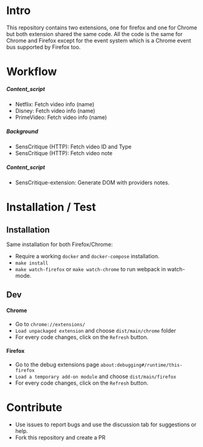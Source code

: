 # Intro

This repository contains two extensions, one for firefox and one for Chrome but both extension shared the same code.
All the code is the same for Chrome and Firefox except for the event system which is a Chrome event bus supported by Firefox too.

# Workflow

##### Content_script

- Netflix: Fetch video info (name)
- Disney: Fetch video info (name)
- PrimeVideo: Fetch video info (name)

##### Background

- SensCritique (HTTP): Fetch video ID and Type
- SensCritique (HTTP): Fetch video note

##### Content_script

- SensCritique-extension: Generate DOM with providers notes.

# Installation / Test

## Installation

Same installation for both Firefox/Chrome:

- Require a working `docker` and `docker-compose` installation.
- `make install`
- `make watch-firefox` or `make watch-chrome` to run webpack in watch-mode.

## Dev

#### Chrome

- Go to `chrome://extensions/`
- `Load unpackaged extension` and choose `dist/main/chrome` folder
- For every code changes, click on the `Refresh` button.

#### Firefox

- Go to the debug extensions page `about:debugging#/runtime/this-firefox`
- `Load a temporary add-on module` and choose `dist/main/firefox`
- For every code changes, click on the `Refresh` button.

# Contribute

- Use issues to report bugs and use the discussion tab for suggestions or help.
- Fork this repository and create a PR
